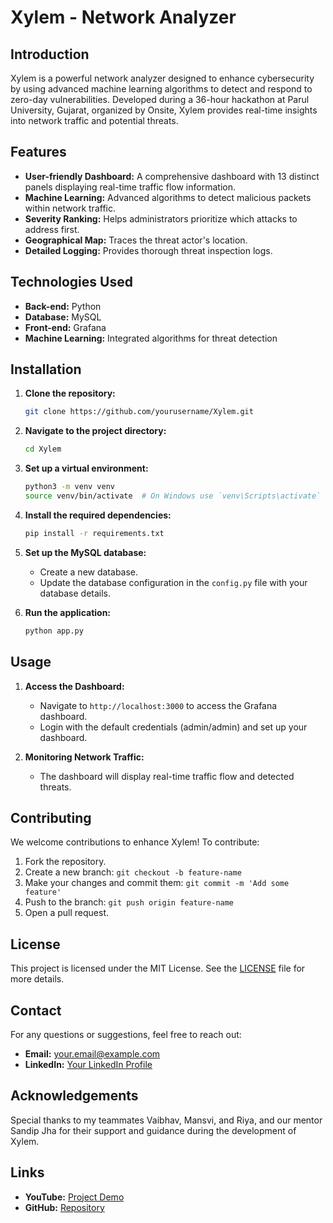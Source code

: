 # Xylem - Network Analyzer

## Introduction
Xylem is a powerful network analyzer designed to enhance cybersecurity by using advanced machine learning algorithms to detect and respond to zero-day vulnerabilities. Developed during a 36-hour hackathon at Parul University, Gujarat, organized by Onsite, Xylem provides real-time insights into network traffic and potential threats.

## Features
- **User-friendly Dashboard:** A comprehensive dashboard with 13 distinct panels displaying real-time traffic flow information.
- **Machine Learning:** Advanced algorithms to detect malicious packets within network traffic.
- **Severity Ranking:** Helps administrators prioritize which attacks to address first.
- **Geographical Map:** Traces the threat actor's location.
- **Detailed Logging:** Provides thorough threat inspection logs.

## Technologies Used
- **Back-end:** Python
- **Database:** MySQL
- **Front-end:** Grafana
- **Machine Learning:** Integrated algorithms for threat detection

## Installation
1. **Clone the repository:**
    ```bash
    git clone https://github.com/yourusername/Xylem.git
    ```
2. **Navigate to the project directory:**
    ```bash
    cd Xylem
    ```
3. **Set up a virtual environment:**
    ```bash
    python3 -m venv venv
    source venv/bin/activate  # On Windows use `venv\Scripts\activate`
    ```
4. **Install the required dependencies:**
    ```bash
    pip install -r requirements.txt
    ```
5. **Set up the MySQL database:**
    - Create a new database.
    - Update the database configuration in the `config.py` file with your database details.

6. **Run the application:**
    ```bash
    python app.py
    ```

## Usage
1. **Access the Dashboard:**
    - Navigate to `http://localhost:3000` to access the Grafana dashboard.
    - Login with the default credentials (admin/admin) and set up your dashboard.

2. **Monitoring Network Traffic:**
    - The dashboard will display real-time traffic flow and detected threats.

## Contributing
We welcome contributions to enhance Xylem! To contribute:
1. Fork the repository.
2. Create a new branch: `git checkout -b feature-name`
3. Make your changes and commit them: `git commit -m 'Add some feature'`
4. Push to the branch: `git push origin feature-name`
5. Open a pull request.

## License
This project is licensed under the MIT License. See the [LICENSE](LICENSE) file for more details.

## Contact
For any questions or suggestions, feel free to reach out:
- **Email:** your.email@example.com
- **LinkedIn:** [Your LinkedIn Profile](https://www.linkedin.com/in/yourprofile)

## Acknowledgements
Special thanks to my teammates Vaibhav, Mansvi, and Riya, and our mentor Sandip Jha for their support and guidance during the development of Xylem.

## Links
- **YouTube:** [Project Demo](https://youtube.com/link)
- **GitHub:** [Repository](https://github.com/yourusername/Xylem)
